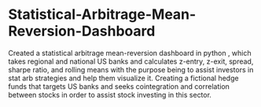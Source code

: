 # Statistical-Arbitrage-Mean-Reversion-Dashboard
Created a statistical arbitrage mean-reversion dashboard in python , which takes regional and national US banks and calculates z-entry, z-exit, spread, sharpe ratio, and rolling means with the purpose being to assist investors in stat arb strategies and help them visualize it. Creating a fictional hedge funds that targets US banks and seeks cointegration and correlation between stocks in order to assist stock investing in this sector. 
